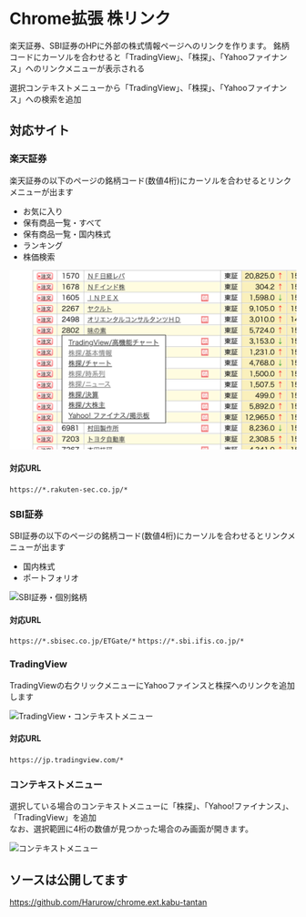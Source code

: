 # Chrome拡張 株リンク

楽天証券、SBI証券のHPに外部の株式情報ページへのリンクを作ります。
銘柄コードにカーソルを合わせると「TradingView」、「株探」、「Yahooファイナンス」へのリンクメニューが表示される

選択コンテキストメニューから「TradingView」、「株探」、「Yahooファイナンス」への検索を追加

## 対応サイト

### 楽天証券

楽天証券の以下のページの銘柄コード(数値4桁)にカーソルを合わせるとリンクメニューが出ます

* お気に入り
* 保有商品一覧・すべて
* 保有商品一覧・国内株式
* ランキング
* 株価検索

![](https://github.com/Harurow/chrome.ext.kabu-tantan/blob/main/etc/screen-1.png?raw=true "楽天証券・お気に入り銘柄")

#### 対応URL

```https://*.rakuten-sec.co.jp/*```

### SBI証券

SBI証券の以下のページの銘柄コード(数値4桁)にカーソルを合わせるとリンクメニューが出ます

* 国内株式
* ポートフォリオ

![](https://github.com/Harurow/chrome.ext.kabu-tantan/blob/main/etc/screen-3.png?raw=true "SBI証券・個別銘柄")

#### 対応URL

```https://*.sbisec.co.jp/ETGate/*```
```https://*.sbi.ifis.co.jp/*```

### TradingView

TradingViewの右クリックメニューにYahooファインスと株探へのリンクを追加します

![](https://github.com/Harurow/chrome.ext.kabu-tantan/blob/main/etc/screen-4.png?raw=true "TradingView・コンテキストメニュー")

#### 対応URL

```https://jp.tradingview.com/*```


### コンテキストメニュー

選択している場合のコンテキストメニューに「株探」、「Yahoo!ファイナンス」、「TradingView」を追加  
なお、選択範囲に4桁の数値が見つかった場合のみ画面が開きます。

![](https://github.com/Harurow/chrome.ext.kabu-tantan/blob/main/etc/screen-5.png?raw=true "コンテキストメニュー")


## ソースは公開してます

https://github.com/Harurow/chrome.ext.kabu-tantan
